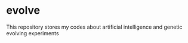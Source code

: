 # evolve
This repository stores my codes about artificial intelligence and genetic evolving experiments
